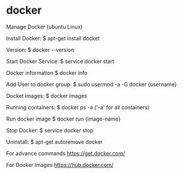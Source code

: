 # docker
Manage Docker (ubuntu Linux)

Install Docker:
$ apt-get install docket

Version:
$ docker --version

Start Docker Service:
$ service docker start

Docker information
$ docker info

Add User to docker group:
$ sudo usermod -a -G docker {username}

Docket images:
$ docker images

Running containers:
$ docker ps -a
('-a' for all containers)

Run docker image
$ docker run {image-name}

Stop Docker:
$ service docker stop

Uninstall:
$ apt-get autoremove docker

For advance commands
https://get.docker.com/

For Docker images
https://hub.docker.com/

